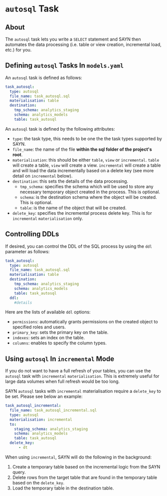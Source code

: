# `autosql` Task

## About

The `autosql` task lets you write a `SELECT` statement and SAYN then automates the data processing (i.e. table or view creation, incremental load, etc.) for you.

## Defining `autosql` Tasks In `models.yaml`

An `autosql` task is defined as follows:

```yaml
task_autosql:
  type: autosql
  file_name: task_autosql.sql
  materialisation: table
  destination:
    tmp_schema: analytics_staging
    schema: analytics_models
    table: task_autosql
```

An `autosql` task is defined by the following attributes:

* `type`: the task type, this needs to be one the the task types supported by SAYN.
* `file_name`: the name of the file **within the sql folder of the project's root**.
* `materialisation`: this should be either `table`, `view` or `incremental`. `table` will create a table, `view` will create a view. `incremental` will create a table and will load the data incrementally based on a delete key (see more detail on `incremental` below).
* `destination`: this sets the details of the data processing.
    * `tmp_schema`: specifies the schema which will be used to store any necessary temporary object created in the process. This is optional.
    * `schema`: is the destination schema where the object will be created. This is optional.
    * `table`: is the name of the object that will be created.
* `delete_key`: specifies the incremental process delete key. This is for `incremental` `materialisation` only.

## Controlling DDLs

If desired, you can control the DDL of the SQL process by using the `ddl` parameter as follows:

```yaml
task_autosql:
  type: autosql
  file_name: task_autosql.sql
  materialisation: table
  destination:
    tmp_schema: analytics_staging
    schema: analytics_models
    table: task_autosql
  ddl:
    #details
```

Here are the lists of available `ddl` options:

* `permissions`: automatically grants permissions on the created object to specified roles and users.
* `primary_key`: sets the primary key on the table.
* `indexes`: sets an index on the table.
* `columns`: enables to specify the column types.

## Using `autosql` In `incremental` Mode

If you do not want to have a full refresh of your tables, you can use the `autosql` task with `incremental` `materialisation`. This is extremely useful for large data volumes when full refresh would be too long.

SAYN `autosql` tasks with `incremental` materialisation require a `delete_key` to be set. Please see below an example:

```yaml
task_autosql_incremental:
  file_name: task_autosql_incremental.sql
  type: autosql
  materialisation: incremental
  to:
    staging_schema: analytics_staging
    schema: analytics_models
    table: task_autosql
  delete_key:
      - dt
```

When using `incremental`, SAYN will do the following in the background:

1. Create a temporary table based on the incremental logic from the SAYN query.
2. Delete rows from the target table that are found in the temporary table based on the `delete_key`.
3. Load the temporary table in the destination table.
